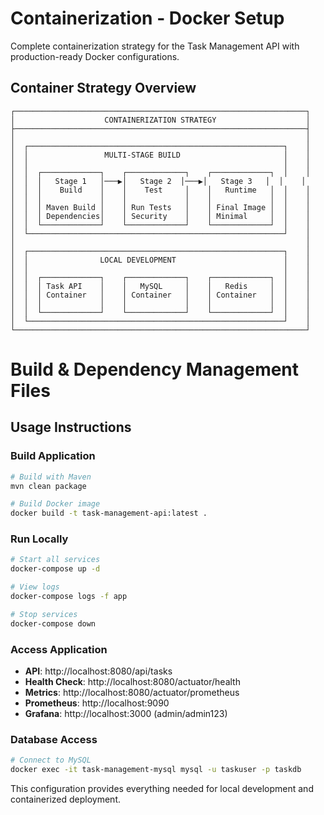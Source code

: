 # Containerization - Docker Setup

Complete containerization strategy for the Task Management API with production-ready Docker configurations.

## Container Strategy Overview

```
┌─────────────────────────────────────────────────────────────────┐
│                    CONTAINERIZATION STRATEGY                    │
├─────────────────────────────────────────────────────────────────┤
│                                                                 │
│  ┌─────────────────────────────────────────────────────────┐    │
│  │                 MULTI-STAGE BUILD                       │    │
│  │                                                         │    │
│  │  ┌─────────────┐    ┌─────────────┐    ┌─────────────┐  │    │
│  │  │   Stage 1   │───▶│   Stage 2  │───▶│   Stage 3   │  │    │
│  │  │    Build    │    │    Test     │    │   Runtime   │  │    │
│  │  │             │    │             │    │             │  │    │
│  │  │ Maven Build │    │ Run Tests   │    │ Final Image │  │    │
│  │  │ Dependencies│    │ Security    │    │ Minimal     │  │    │
│  │  └─────────────┘    └─────────────┘    └─────────────┘  │    │
│  └─────────────────────────────────────────────────────────┘    │
│                                                                 │
│  ┌─────────────────────────────────────────────────────────┐    │
│  │                LOCAL DEVELOPMENT                        │    │
│  │                                                         │    │
│  │  ┌─────────────┐    ┌─────────────┐    ┌─────────────┐  │    │
│  │  │ Task API    │    │   MySQL     │    │   Redis     │  │    │
│  │  │ Container   │    │ Container   │    │ Container   │  │    │
│  │  │             │    │             │    │             │  │    │
│  │  └─────────────┘    └─────────────┘    └─────────────┘  │    │
│  └─────────────────────────────────────────────────────────┘    │
└─────────────────────────────────────────────────────────────────┘
```

# Build & Dependency Management Files

## Usage Instructions

### Build Application
```bash
# Build with Maven
mvn clean package

# Build Docker image
docker build -t task-management-api:latest .
```

### Run Locally
```bash
# Start all services
docker-compose up -d

# View logs
docker-compose logs -f app

# Stop services
docker-compose down
```

### Access Application
- **API**: http://localhost:8080/api/tasks
- **Health Check**: http://localhost:8080/actuator/health
- **Metrics**: http://localhost:8080/actuator/prometheus
- **Prometheus**: http://localhost:9090
- **Grafana**: http://localhost:3000 (admin/admin123)

### Database Access
```bash
# Connect to MySQL
docker exec -it task-management-mysql mysql -u taskuser -p taskdb
```

This configuration provides everything needed for local development and containerized deployment.

